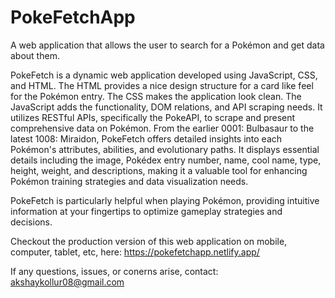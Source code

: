 # PokeFetchApp

A web application that allows the user to search for a Pokémon and get data about them.

PokeFetch is a dynamic web application developed using JavaScript, CSS, and HTML. The HTML provides a nice design structure for a card like feel for the Pokémon entry. The CSS makes the application look clean. The JavaScript adds the functionality, DOM relations,
and API scraping needs.
It utilizes RESTful APIs, specifically the PokeAPI, to scrape and present comprehensive data on Pokémon. 
From the earlier 0001: Bulbasaur to the latest 1008: Miraidon, PokeFetch offers detailed insights into each Pokémon's attributes, abilities, and evolutionary paths. 
It displays essential details including the image, Pokédex entry number, name, cool name, type, height, weight, and descriptions, making it a valuable tool for enhancing Pokémon training strategies and data visualization needs.

PokeFetch is particularly helpful when playing Pokémon, providing intuitive information at your fingertips to optimize gameplay strategies and decisions.

Checkout the production version of this web application on mobile, computer, tablet, etc, here: https://pokefetchapp.netlify.app/

If any questions, issues, or conerns arise, contact: akshaykollur08@gmail.com
